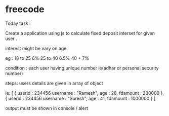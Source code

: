 # freecode
Today task :

Create a application using js to calculate fixed deposit interset for
given user .

interest might be vary on age

eg : 18 to 25 6%
    25 to 40 6.5%
    40 + 7%

condition : each user having unique number ie(adhar or personal security number)

steps: users details are given in array of object


ie: [ 
    {
        userid : 234456
        username : "Ramesh",
        age : 28,
        fdamount : 200000
    },
    {
        userid : 234456
        username : "Suresh",
        age : 41,
        fdamount : 1000000
    }
]


output must be shown in console / alert 
